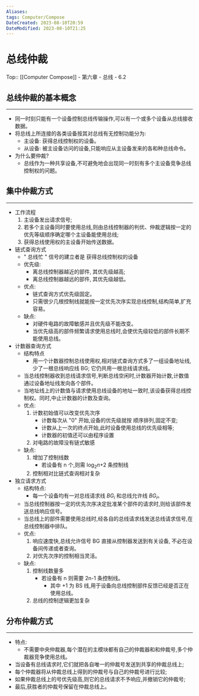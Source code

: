 ```yaml
---
Aliases: 
tags: Computer/Compose 
DateCreated: 2023-08-10T20:59
DateModified: 2023-08-10T21:25
---
```

# 总线仲裁

Top:: [[Computer Compose]] - 第六章 - 总线 - 6.2

## 总线仲裁的基本概念
---
- 同一时刻只能有一个设备控制总线传输操作,可以有一个或多个设备从总线接收数据。
- 将总线上所连接的各类设备按其对总线有无控制功能分为:
	- 主设备: 获得总线控制权的设备。
	- 从设备: 被主设备访问的设备,只能响应从主设备发来的各和种总线命令。
- 为什么要仲裁?
	- 总线作为一种共享设备,不可避免地会出现同一时刻有多个主设备竞争总线控制权的问题。

## 集中仲裁方式
---
- 工作流程
	1. 主设备发出请求信号;
	2. 若多个主设备同时要使用总线,则由总线控制器的判优、仲裁逻辑按一定的优先等级顺序确定哪个主设备能使用总线;
	3. 获得总线使用权的主设备开始传送数据。
- 链式查询方式
	- " 总线忙 " 信号的建立者是 获得总线控制权的设备
	- 优先级:
		- 离总线控制器越近的部件, 其优先级越高;
		- 离总线控制器越远的部件, 其优先级越低。
	- 优点:
		- 链式查询方式优先级固定。
		- 只需很少几根控制线就能按一定优先次序实现总线控制,结构简单,扩充容易。
	- 缺点:
		- 对硬件电路的故障敏感并且优先级不能改变。
		- 当优先级高的部件频繁请求使用总线时,会使优先级较低的部件长期不能使用总线。
- 计数器查询方式
	- 结构特点
		- 用一个计数器控制总线使用权,相对链式查询方式多了一组设备地址线,少了一根总线响应线 BG; 它仍共用一根总线请求线。
	- 当总线控制器收到总线请求信号,判断总线空闲时,计数器开始计数,计数值通过设备地址线发向各个部件。
	- 当地址线上的计数值与请求使用总线设备的地址一致时,该设备获得总线控制权。同时,中止计数器的计数及查询。
	- 优点:
		1. 计数初始值可以改变优先次序
			- 计数每次从 "0" 开始,设备的优先级就按 顺序排列,固定不变;
			- 计数从上一次的终点开始,此时设备使用总线的优先级相等;
			- 计数器的初值还可以由程序设置
		2. 对电路的故障没有链式敏感
	- 缺点:
		1. 增加了控制线数
			- 若设备有 n 个,则需 $\log_{2}n$+2 条控制线
		2. 控制相对比链式查询相对复杂
- 独立请求方式
	- 结构特点:
		- 每一个设备均有一对总线请求线 $BG_{i}$ 和总线允许线 $BG_{i}$。
	- 当总线控制器按一定的优先次序决定批准某个部件的请求时,则给该部件发送总线响应信号。
	- 当总线上的部件需要使用总线时,经各自的总线请求线发送总线请求信号,在总线控制器中排队。
	- 优点:
		1. 响应速度快,总线允许信号 BG 直接从控制器发送到有关设备, 不必在设备间传递或者查询。
		2. 对优先次序的控制相当灵活。
	- 缺点:
		1. 控制线数量多
			- 若设备有 n 则需要 2n-1 条控制线。
				- 其中 +1 为 BS 线,用于设备向总线控制部件反馈已经是否正在使用总线。
		2. 总线的控制逻辑更加复杂

## 分布仲裁方式
---
- 特点:
	- 不需要中央仲裁器,每个潜在的主模块都有自己的仲裁器和和仲裁号,多个仲裁器竞争使用总线。
- 当设备有总线请求时,它们就把各自唯一的仲裁号发送到共享的仲裁总线上;
- 每个仲裁器将从仲裁总线上得到的仲裁号与自己的仲裁号进行比较;
- 如果仲裁总线上的号优先级高,则它的总线请求不予响应,并撤销它的仲裁号;
- 最后,获胜者的仲裁号保留在仲裁总线上。
